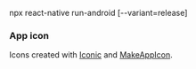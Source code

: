 
npx react-native run-android [--variant=release]

### App icon

Icons created with [Iconic](https://play.google.com/store/apps/details?id=xeus.iconic&hl=en_ZA) 
 and [MakeAppIcon](https://makeappicon.com).
